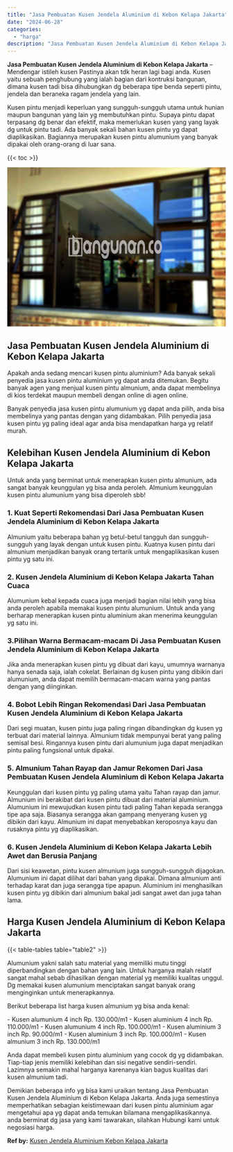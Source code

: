```yaml
---
title: "Jasa Pembuatan Kusen Jendela Aluminium di Kebon Kelapa Jakarta"
date: "2024-06-28"
categories: 
  - "harga"
description: "Jasa Pembuatan Kusen Jendela Aluminium di Kebon Kelapa Jakarta. Demikian beberapa info yg bisa kami uraikan tentang Jasa Pembuatan Kusen Jendela Aluminium di..."
---
```


**Jasa Pembuatan Kusen Jendela Aluminium di Kebon Kelapa Jakarta** – Mendengar istileh kusen Pastinya akan tdk heran lagi bagi anda. Kusen yaitu sebuah penghubung yang ialah bagian dari kontruksi bangunan, dimana kusen tadi bisa dihubungkan dg beberapa tipe benda seperti pintu, jendela dan beraneka ragam jendela yang lain.

Kusen pintu menjadi keperluan yang sungguh-sungguh utama untuk hunian maupun bangunan yang lain yg membutuhkan pintu. Supaya pintu dapat terpasang dg benar dan efektif, maka memerlukan kusen yang yang layak dg untuk pintu tadi. Ada banyak sekali bahan kusen pintu yg dapat diaplikasikan. Bagiannya merupakan kusen pintu alumunium yang banyak dipakai oleh orang-orang di luar sana.

{{< toc >}}

![Jasa Pembuatan Kusen Jendela Aluminium di Kebon Kelapa Jakarta](/images/harga-kusen-jendela-alumunium-11.png)

## Jasa Pembuatan Kusen Jendela Aluminium di Kebon Kelapa Jakarta

Apakah anda sedang mencari kusen pintu aluminium? Ada banyak sekali penyedia jasa kusen pintu aluminium yg dapat anda ditemukan. Begitu banyak agen yang menjual kusen pintu almunium, anda dapat membelinya di kios terdekat maupun membeli dengan online di agen online.

Banyak penyedia jasa kusen pintu alumunium yg dapat anda pilih, anda bisa membelinya yang pantas dengan yang didambakan. Pilih penyedia jasa kusen pintu yg paling ideal agar anda bisa mendapatkan harga yg relatif murah.

## Kelebihan Kusen Jendela Aluminium di Kebon Kelapa Jakarta

Untuk anda yang berminat untuk menerapkan kusen pintu almunium, ada sangat banyak keunggulan yg bisa anda peroleh. Almunium keunggulan kusen pintu alumunium yang bisa diperoleh sbb!

### 1\. Kuat Seperti Rekomendasi Dari Jasa Pembuatan Kusen Jendela Aluminium di Kebon Kelapa Jakarta

Almunium yaitu beberapa bahan yg betul-betul tangguh dan sungguh-sungguh yang layak dengan untuk kusen pintu. Kuatnya kusen pintu dari almunium menjadikan banyak orang tertarik untuk mengaplikasikan kusen pintu yg satu ini.

### 2\. Kusen Jendela Aluminium di Kebon Kelapa Jakarta Tahan Cuaca

Alumunium kebal kepada cuaca juga menjadi bagian nilai lebih yang bisa anda peroleh apabila memakai kusen pintu alumunium. Untuk anda yang berharap menerapkan kusen pintu aluminium akan menerima keunggulan yg satu ini.

### 3.Pilihan Warna Bermacam-macam Di Jasa Pembuatan Kusen Jendela Aluminium di Kebon Kelapa Jakarta

Jika anda menerapkan kusen pintu yg dibuat dari kayu, umumnya warnanya hanya senada saja, ialah cokelat. Berlainan dg kusen pintu yang dibikin dari alumunium, anda dapat memilih bermacam-macam warna yang pantas dengan yang diinginkan.

### 4\. Bobot Lebih Ringan Rekomendasi Dari Jasa Pembuatan Kusen Jendela Aluminium di Kebon Kelapa Jakarta

Dari segi muatan, kusen pintu juga paling ringan dibandingkan dg kusen yg terbuat dari material lainnya. Almunium tidak mempunyai berat yang paling semisal besi. Ringannya kusen pintu dari alumunium juga dapat menjadikan pintu paling fungsional untuk dipakai.

### 5\. Almunium Tahan Rayap dan Jamur Rekomen Dari Jasa Pembuatan Kusen Jendela Aluminium di Kebon Kelapa Jakarta

Keunggulan dari kusen pintu yg paling utama yaitu Tahan rayap dan jamur. Almunium ini berakibat dari kusen pintu dibuat dari material aluminium. Alumunium ini mewujudkan kusen pintu tadi paling Tahan kepada serangga tipe apa saja. Biasanya serangga akan gampang menyerang kusen yg dibikin dari kayu. Almunium ini dapat menyebabkan keroposnya kayu dan rusaknya pintu yg diaplikasikan.

### 6\. Kusen Jendela Aluminium di Kebon Kelapa Jakarta Lebih Awet dan Berusia Panjang

Dari sisi keawetan, pintu kusen almunium juga sungguh-sungguh dijagokan. Alumunium ini dapat dilihat dari bahan yang dipakai. Dimana almunium anti terhadap karat dan juga serangga tipe apapun. Aluminium ini menghasilkan kusen pintu yg dibikin dari almunium bakal jadi sangat awet dan juga tahan lama.

## Harga Kusen Jendela Aluminium di Kebon Kelapa Jakarta

{{< table-tables table="table2" >}}

Alumunium yakni salah satu material yang memiliki mutu tinggi diperbandingkan dengan bahan yang lain. Untuk harganya malah relatif sangat mahal sebab dihasilkan dengan material yg memiliki kualitas unggul. Dg memakai kusen alumunium menciptakan sangat banyak orang menginginkan untuk menerapkannya.

Berikut beberapa list harga kusen almunium yg bisa anda kenal:

\- Kusen alumunium 4 inch Rp. 130.000/m1 - Kusen aluminium 4 inch Rp. 110.000/m1 - Kusen alumunium 4 inch Rp. 100.000/m1 - Kusen aluminium 3 inch Rp. 90.000/m1 - Kusen aluminium 3 inch Rp. 100.000/m1 - Kusen almunium 3 inch Rp. 130.000/m1

Anda dapat membeli kusen pintu aluminium yang cocok dg yg didambakan. Tiap-tiap jenis memiliki kelebihan dan sisi negative sendiri-sendiri. Lazimnya semakin mahal harganya karenanya kian bagus kualitas dari kusen almunium tadi.

Demikian beberapa info yg bisa kami uraikan tentang Jasa Pembuatan Kusen Jendela Aluminium di Kebon Kelapa Jakarta. Anda juga semestinya memperhatikan sebagian keistimewaan dari kusen pintu aluminium agar mengetahui apa yg dapat anda temukan bilamana mengaplikasikannya. anda berminat dg jasa yang kami tawarakan, silahkan Hubungi kami untuk negosiasi harga.

**Ref by:** [Kusen Jendela Aluminium Kebon Kelapa Jakarta](https://id.wikipedia.org/wiki/Kusen)
